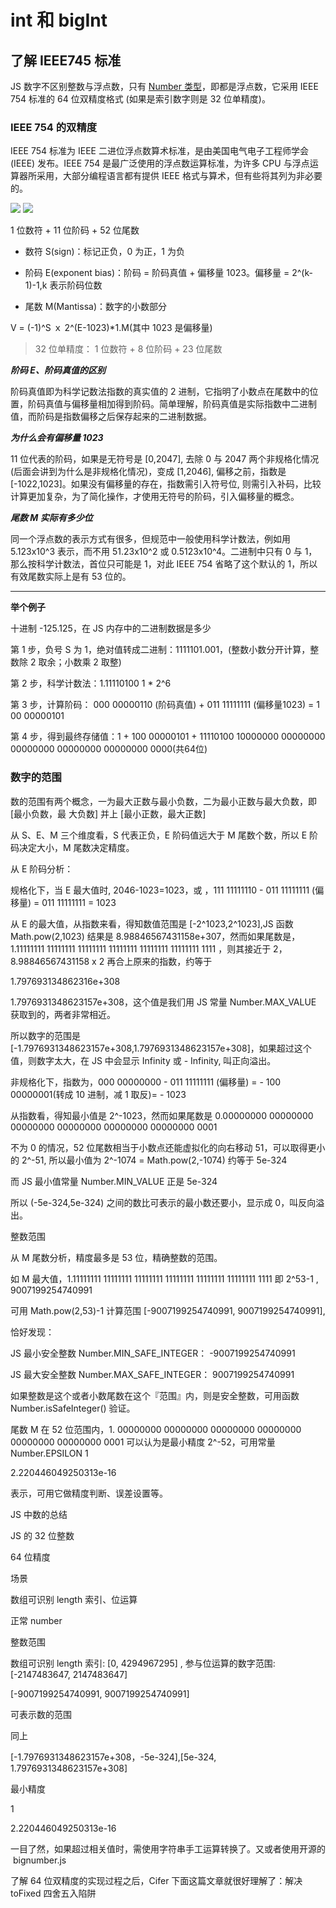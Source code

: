 # int 和 bigInt

## 了解 IEEE745 标准

JS 数字不区别整数与浮点数，只有 [Number 类型](https://so.csdn.net/so/search?q=Number%E7%B1%BB&spm=1001.2101.3001.7020)，即都是浮点数，它采用 IEEE 754 标准的 64 位双精度格式 (如果是索引数字则是 32 位单精度)。

### IEEE 754 的双精度

IEEE 754 标准为 IEEE 二进位浮点数算术标准，是由美国电气电子工程师学会 (IEEE) 发布。IEEE 754 是最广泛使用的浮点数运算标准，为许多 CPU 与浮点运算器所采用，大部分编程语言都有提供 IEEE 格式与算术，但有些将其列为非必要的。

![](../../../assets/js/dataType/float1.png)
![](../../../assets/js/dataType/float2.png)

1 位数符 + 11 位阶码 + 52 位尾数

- 数符 S(sign)：标记正负，0 为正，1 为负

- 阶码 E(exponent bias)：阶码 = 阶码真值 + 偏移量 1023。偏移量 = 2^(k-1)-1,k 表示阶码位数

- 尾数 M(Mantissa)：数字的小数部分

V = (-1)^S ｘ 2^(E-1023)\*1.M(其中 1023 是偏移量)

> 32 位单精度： 1 位数符 + 8 位阶码 + 23 位尾数

**_阶码 E、阶码真值的区别_**

阶码真值即为科学记数法指数的真实值的 2 进制，它指明了小数点在尾数中的位置，阶码真值与偏移量相加得到阶码。简单理解，阶码真值是实际指数中二进制值，而阶码是指数偏移之后保存起来的二进制数据。

**_为什么会有偏移量 1023_**

11 位代表的阶码，如果是无符号是 [0,2047], 去除 0 与 2047 两个非规格化情况 (后面会讲到为什么是非规格化情况)，变成 [1,2046], 偏移之前，指数是 [-1022,1023]。如果没有偏移量的存在，指数需引入符号位, 则需引入补码，比较计算更加复杂，为了简化操作，才使用无符号的阶码，引入偏移量的概念。

**_尾数 M 实际有多少位_**

同一个浮点数的表示方式有很多，但规范中一般使用科学计数法，例如用 5.123x10^3 表示，而不用 51.23x10^2 或 0.5123x10^4。二进制中只有 0 与 1，那么按科学计数法，首位只可能是 1，对此 IEEE 754 省略了这个默认的 1，所以有效尾数实际上是有 53 位的。

---
**举个例子**

十进制 -125.125，在 JS 内存中的二进制数据是多少

第 1 步，负号 S 为 1，绝对值转成二进制：1111101.001，(整数小数分开计算，整数除 2 取余；小数乘 2 取整)

第 2 步，科学计数法：1.11110100 1 \* 2^6

第 3 步，计算阶码： 000 00000110 (阶码真值) + 011 11111111 (偏移量1023) = 1 00 00000101

第 4 步，得到最终存储值：1 + 100 00000101 + 11110100 10000000 00000000 00000000 00000000 00000000 0000(共64位)






### 数字的范围

数的范围有两个概念，一为最大正数与最小负数，二为最小正数与最大负数，即 [最小负数，最 大负数] 并上 [最小正数，最大正数]

从 S、E、M 三个维度看，S 代表正负，E 阶码值远大于 M 尾数个数，所以 E 阶码决定大小，M 尾数决定精度。

从 E 阶码分析：

规格化下，当 E 最大值时, 2046-1023=1023，或 ，111 11111110 - 011 11111111 (偏移量) = 011 11111111 = 1023

从 E 的最大值，从指数来看，得知数值范围是 [-2^1023,2^1023],JS 函数 Math.pow(2,1023) 结果是 8.98846567431158e+307，然而如果尾数是，1.11111111 11111111 11111111 11111111 11111111 11111111 1111 ，则其接近于 2，8.98846567431158 x 2 再合上原来的指数，约等于

1.797693134862316e+308

1.7976931348623157e+308，这个值是我们用 JS 常量 Number.MAX_VALUE 获取到的，两者非常相近。

所以数字的范围是 [-1.7976931348623157e+308,1.7976931348623157e+308]，如果超过这个值，则数字太大，在 JS 中会显示 Infinity 或 - Infinity, 叫正向溢出。

非规格化下，指数为，000 00000000 - 011 11111111 (偏移量) = - 100 00000001(转成 10 进制，减 1 取反)= - 1023

从指数看，得知最小值是 2^-1023，然而如果尾数是 0.00000000 00000000 00000000 00000000 00000000 00000000 0001

不为 0 的情况，52 位尾数相当于小数点还能虚拟化的向右移动 51，可以取得更小的 2^-51, 所以最小值为 2^-1074 = Math.pow(2,-1074) 约等于 5e-324

而 JS 最小值常量 Number.MIN_VALUE 正是 5e-324

所以 (-5e-324,5e-324) 之间的数比可表示的最小数还要小，显示成 0，叫反向溢出。

整数范围

从 M 尾数分析，精度最多是 53 位，精确整数的范围。

如 M 最大值，1.11111111 11111111 11111111 11111111 11111111 11111111 1111 即 2^53-1 , 9007199254740991

可用 Math.pow(2,53)-1 计算范围 [-9007199254740991, 9007199254740991],

恰好发现：

JS 最小安全整数 Number.MIN_SAFE_INTEGER： -9007199254740991

JS 最大安全整数 Number.MAX_SAFE_INTEGER： 9007199254740991

如果整数是这个或者小数尾数在这个『范围』内，则是安全整数，可用函数 Number.isSafeInteger() 验证。

尾数 M 在 52 位范围内，1. 00000000 00000000 00000000 00000000 00000000 00000000 0001 可以认为是最小精度 2^-52，可用常量 Number.EPSILON 1

2.220446049250313e-16

表示，可用它做精度判断、误差设置等。

JS 中数的总结

JS 的 32 位整数

64 位精度

场景

数组可识别 length 索引、位运算

正常 number

整数范围

数组可识别 length 索引: [0, 4294967295] , 参与位运算的数字范围: [-2147483647, 2147483647]

[-9007199254740991, 9007199254740991]

可表示数的范围

同上

[-1.7976931348623157e+308，-5e-324],[5e-324, 1.7976931348623157e+308]

最小精度

1

2.220446049250313e-16

一目了然，如果超过相关值时，需使用字符串手工运算转换了。又或者使用开源的  bignumber.js

了解 64 位双精度的实现过程之后，Cifer 下面这篇文章就很好理解了：解决 toFixed 四舍五入陷阱
